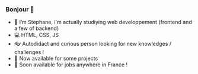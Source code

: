 ### Bonjour 👋


- :bust_in_silhouette: I’m Stephane, i'm actually studiying web developpement (frontend and a few of backend) 
- :computer: HTML, CSS, JS
- :eyeglasses: Autodidact and curious person looking for new knowledges / challenges ! 
- :mega: Now available for some projects 
- :mega: Soon available for jobs anywhere in France ! 


